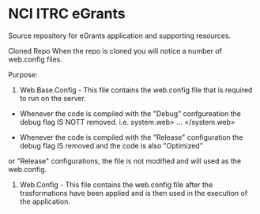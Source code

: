 # NCI ITRC eGrants

Source repository for eGrants application and supporting resources.

Cloned Repo
When the repo is cloned you will notice a number of web.config files.

Purpose:
1. Web.Base.Config - This file contains the web.config file that is required to run on the server. 
  - Whenever the code is compiled with the "Debug" confgureation the debug flag IS NOTT removed.
  i.e.
  system.web>
		<compilation debug="true" targetFramework="4.7.2"/>
    ...
   </system.web>
   
   - Whenever the code is compiled with the "Release" configuration the debug flag IS removed and the code is also "Optimized"
   
  or "Release" configurations, the file is not modified and will used as the web.config. 
1. Web.Config - This file contains the web.config file after the trasformations have been applied and is then used in the execution of the application.

